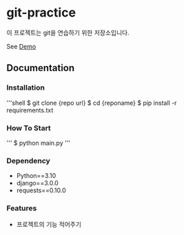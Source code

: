 # git-practice

이 프로젝트는 git을 연습하기 위한 저장소입니다.

See [Demo](https://www.google.com/)

## Documentation

### Installation

'''shell
$ git clone {repo url}
$ cd {reponame}
$ pip install -r requirements.txt


### How To Start

'''
$ python main.py
'''

### Dependency

- Python==3.10
- django==3.0.0
- requests==0.10.0

### Features

- 프로젝트의 기능 적어주기

